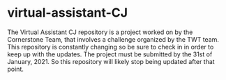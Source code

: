 # virtual-assistant-CJ

The Virtual Assistant CJ repository is a project worked on by the Cornerstone Team, that involves a challenge organized by the TWT team. This repository is constantly changing so be sure to check in in order to keep up with the updates. The project must be submitted by the 31st of January, 2021. So this repository will likely stop being updated after that point.

